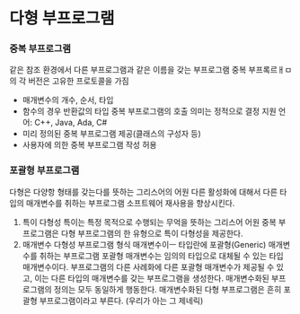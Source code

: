 # 다형 부프로그램

### 중복 부프로그램
같은 참조 환경에서 다른 부프로그램과 같은 이름을 갖는 부프로그램
중복 부프록르ㅐㅁ의 각 버전은 고유한 프로토콜을 가짐
  - 매개변수의 개수, 순서, 타입
  - 함수의 경우 반환값의 타입
중복 부프로그램의 호출 의미는 정적으로 결정
지원 언어: C++, Java, Ada, C#
  - 미리 정의된 중복 부프로그램 제공(클래스의 구성자 등)
  - 사용자에 의한 중복 부프로그램 작성 허용
  
### 포괄형 부프로그램
다형은 다양항 형태를 갖는다를 뜻하는 그리스어의 어원
다른 활성화에 대해서 다른 타입의 매개변수를 취하는 부프로그램
소프트웨어 재사용을 향상시킨다.

1. 특이 다형성
특이는 특정 목적으로 수행되는 무억을 뜻하는 그리스어 어원
중복 부프로그램은 다형 부프로그램의 한 유형으로 특이 다형성을 제공한다.
2. 매개변수 다형성
부프로그램 형식 매개변수이ㅡ 타입란에 포괄형(Generic) 매개변수를 취하는 부프로그램
포괄형 매개변수는 임의의 타입으로 대체될 수 있는 타입 매개변수이다.
부프로그램의 다른 사례화에 다른 포괄형 매개변수가 제공될 수 있고, 이는 다른 타입의 매개변수를 갖는 부프로그램을 생성한다.
매개변수화된 부프로그램의 정의는 모두 동일하게 행동한다.
매개변수화된 다형 부프로그램은 흔히 포괄형 부프로그램이라고 부른다.
(우리가 아는 그 제네릭)
